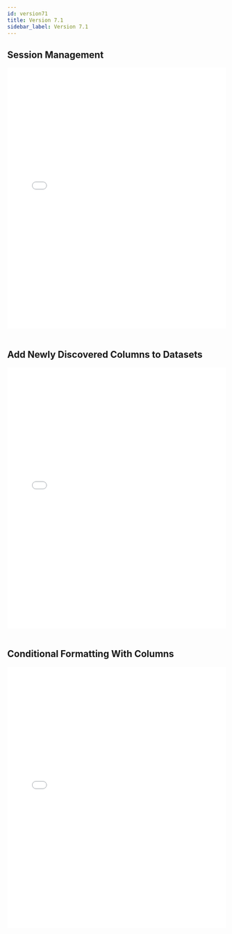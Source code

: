 ```yaml
---
id: version71
title: Version 7.1
sidebar_label: Version 7.1
---
```



## Session Management

<iframe src="//fast.wistia.net/embed/iframe/pdagnlq82y?videoFoam=true"
allowtransparency="true" frameBorder="0" scrolling="no" className="wistia_embed"
name="wistia_embed" allowFullScreen  width="100%" height="600"></iframe>
<script src="//fast.wistia.net/assets/external/iframe-api-v1.js"></script>

<br />
<br />

## Add Newly Discovered Columns to Datasets

<iframe src="//fast.wistia.net/embed/iframe/xwn15yiiw8?videoFoam=true"
allowtransparency="true" frameBorder="0" scrolling="no" className="wistia_embed"
name="wistia_embed" allowFullScreen  width="100%" height="600"></iframe>
<script src="//fast.wistia.net/assets/external/iframe-api-v1.js"></script>

<br />
<br />

## Conditional Formatting With Columns

<iframe src="//fast.wistia.net/embed/iframe/32aney5vqt?videoFoam=true"
allowtransparency="true" frameBorder="0" scrolling="no" className="wistia_embed"
name="wistia_embed" allowFullScreen  width="100%" height="600"></iframe>
<script src="//fast.wistia.net/assets/external/iframe-api-v1.js"></script>

<br />
<br />


